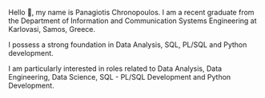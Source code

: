Hello 👋, my name is Panagiotis Chronopoulos. I am a recent graduate from the Department of Information and
Communication Systems Engineering at Karlovasi, Samos, Greece.

I possess a strong foundation in Data Analysis, SQL, PL/SQL and Python development.

I am particularly interested in roles related to Data Analysis, Data Engineering, Data Science, SQL - PL/SQL Development and
Python Development.
